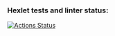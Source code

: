 ### Hexlet tests and linter status:
[![Actions Status](https://github.com/alexx134121/php-project-48/actions/workflows/hexlet-check.yml/badge.svg)](https://github.com/alexx134121/php-project-48/actions)